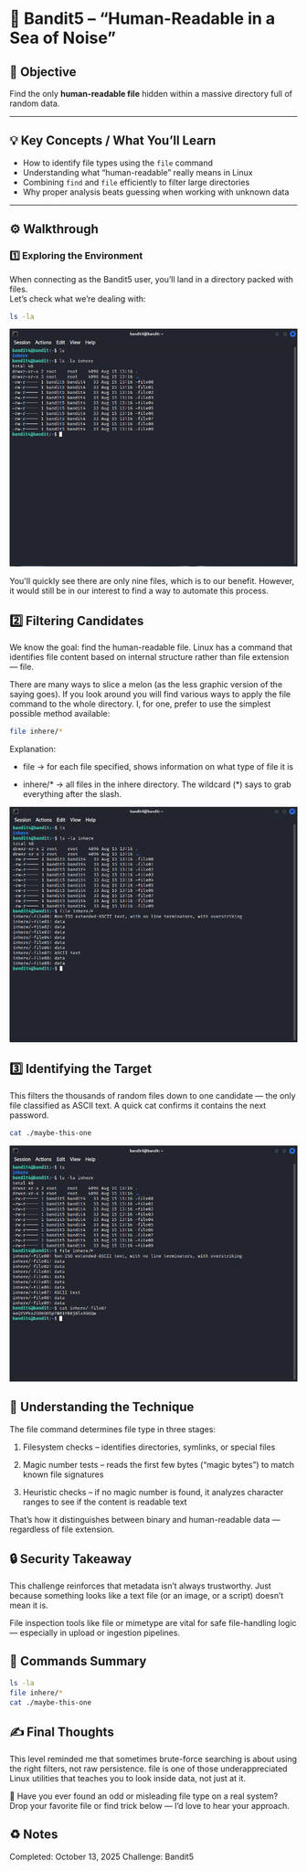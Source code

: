 # :trident: Bandit5 – “Human-Readable in a Sea of Noise”

## :dart: Objective  
Find the only **human-readable file** hidden within a massive directory full of random data.

---

## :bulb: Key Concepts / What You’ll Learn  
- How to identify file types using the `file` command  
- Understanding what “human-readable” really means in Linux  
- Combining `find` and `file` efficiently to filter large directories  
- Why proper analysis beats guessing when working with unknown data  

---

## :gear: Walkthrough  

### :one: Exploring the Environment  
When connecting as the Bandit5 user, you’ll land in a directory packed with files.  
Let’s check what we’re dealing with:

```bash
ls -la
```

![Screenshot of list directory contents](/Assets/bandit5_ls.png)

You'll quickly see there are only nine files, which is to our benefit. However, it would still be in our interest to find a way to automate this process.

## :two: Filtering Candidates

We know the goal: find the human-readable file. Linux has a command that identifies file content based on internal structure rather than file extension — file.

There are many ways to slice a melon (as the less graphic version of the saying goes). If you look around you will find various ways to apply the file command to the whole directory. I, for one, prefer to use the simplest possible method available:

```bash
file inhere/*
```

Explanation:

* file -> for each file specified, shows information on what type of file it is

*  inhere/* -> all files in the inhere directory. The wildcard (\*) says to grab everything after the slash. 

![Screenshot of challenge text](/Assets/bandit5_file.png)

## :three: Identifying the Target

This filters the thousands of random files down to one candidate — the only file classified as ASCII text.
A quick cat confirms it contains the next password.

```bash
cat ./maybe-this-one
```
![Screenshot of challenge text](/Assets/bandit5_cat.png)

## :brain: Understanding the Technique

The file command determines file type in three stages:

1. Filesystem checks – identifies directories, symlinks, or special files

2. Magic number tests – reads the first few bytes (“magic bytes”) to match known file signatures

3. Heuristic checks – if no magic number is found, it analyzes character ranges to see if the content is readable text

That’s how it distinguishes between binary and human-readable data — regardless of file extension.

## :lock: Security Takeaway

This challenge reinforces that metadata isn’t always trustworthy.
Just because something looks like a text file (or an image, or a script) doesn’t mean it is.

File inspection tools like file or mimetype are vital for safe file-handling logic — especially in upload or ingestion pipelines.

## :toolbox: Commands Summary

```bash
ls -la
file inhere/*
cat ./maybe-this-one
```

## :writing_hand: Final Thoughts

This level reminded me that sometimes brute-force searching is about using the right filters, not raw persistence.
file is one of those underappreciated Linux utilities that teaches you to look inside data, not just at it.

:thought_balloon: Have you ever found an odd or misleading file type on a real system? Drop your favorite file or find trick below — I’d love to hear your approach.

## :recycle: Notes
Completed: October 13, 2025
Challenge: Bandit5